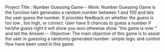 Project Title   :    Number Guessing Game--
Work:
Number Guessing Game is the function taht generates a random number between 1 and 100 and lets the user guess the number. It provides feedback on whether the guess is too low , too high, or correct. User have 5 chances to guess a number if he/she guess right it will show you won othewise show "the game is over " and tell the Answer.-- 
Objective:
The main objective of this game is to assist the user in guessing a randomly generated number. simple logic and control flow have been used in this game.
